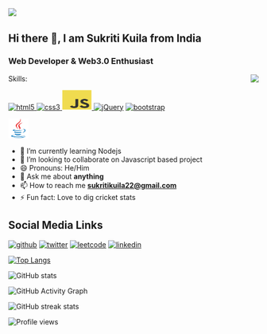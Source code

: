 <img src="http://propulsive.in/assets/img/service-icon/web.gif">

## Hi there 👋, I am Sukriti Kuila from India
### Web Developer & Web3.0 Enthusiast
<img src="https://cdn.dribbble.com/users/2514208/screenshots/9457622/web_developer.gif" align="right" height="300">

Skills: 
<p align="left">
<!-- HTML -->
<a href="https://www.w3.org/html/" target="_blank" rel="noreferrer"> <img src="https://cdn-icons-png.flaticon.com/512/732/732212.png" alt="html5" width="40" height="40"/> </a>
<!-- CSS-->
<a href="https://developer.mozilla.org/en-US/docs/Web/CSS" target="_blank" rel="noreferrer"> <img src="https://cdn-icons-png.flaticon.com/512/732/732190.png" alt="css3" width="40" height="40"/> </a> 
<!-- JavaScript -->
<a href="https://developer.mozilla.org/en-US/docs/Web/JavaScript" target="_blank" rel="noreferrer"> <img src="https://raw.githubusercontent.com/devicons/devicon/master/icons/javascript/javascript-original.svg" width="60" height="40"/> </a> 
<!-- jQuery -->
<a href="https://jquery.com/"><img src="https://bs-uploads.toptal.io/blackfish-uploads/components/skill_page/content/logo_file/logo/195509/jquery-61c323b5e33214d6c3d442ed276eab68.png" alt="jQuery" height="40"></a>
<!-- Bootstrap -->
<a href="https://getbootstrap.com" target="_blank" rel="noreferrer"> <img src="https://brandslogos.com/wp-content/uploads/thumbs/bootstrap-logo-vector.svg" alt="bootstrap" width="40" height="40"/> </a>  

<!-- java -->
<a href="https://www.java.com" target="_blank" rel="noreferrer"> <img src="https://raw.githubusercontent.com/devicons/devicon/master/icons/java/java-original.svg" alt="java" width="40" height="40"/> </a>
</p>

- 🌱 I’m currently learning Nodejs 
- 👯 I’m looking to collaborate on Javascript based project 
- 😄 Pronouns: He/Him 
- 💬 Ask me about **anything**
- 📫 How to reach me **sukritikuila22@gmail.com**
- ⚡ Fun fact: Love to dig cricket stats 

## Social Media Links 
[<img src='https://cdn.jsdelivr.net/npm/simple-icons@3.0.1/icons/github.svg' alt='github' height='40'>](https://github.com/sukriti-kuila)  [<img src='https://cdn.jsdelivr.net/npm/simple-icons@3.0.1/icons/twitter.svg' alt='twitter' height='40'>](https://twitter.com/sukriti_kuila)  [<img src='https://cdn.jsdelivr.net/npm/simple-icons@3.0.1/icons/leetcode.svg' alt='leetcode' height='40'>](https://leetcode.com/skuila22/)  [<img src='https://cdn.jsdelivr.net/npm/simple-icons@3.0.1/icons/linkedin.svg' alt='linkedin' height='40'>](https://www.linkedin.com/in/sukriti-kuila-8054451b0/)  

[![Top Langs](https://github-readme-stats.vercel.app/api/top-langs/?username=sukriti-kuila)](https://github.com/anuraghazra/github-readme-stats)

![GitHub stats](https://github-readme-stats.vercel.app/api?username=sukriti-kuila&show_icons=true)  

![GitHub Activity Graph](https://activity-graph.herokuapp.com/graph?username=sukriti-kuila)  

![GitHub streak stats](https://github-readme-streak-stats.herokuapp.com/?user=sukriti-kuila)  

![Profile views](https://gpvc.arturio.dev/sukriti-kuila)  
